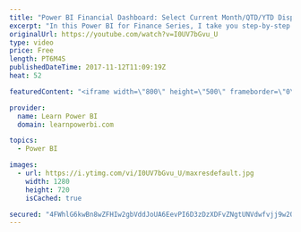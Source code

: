```yaml
---
title: "Power BI Financial Dashboard: Select Current Month/QTD/YTD Display 📈📊"
excerpt: "In this Power BI for Finance Series, I take you step-by-step in building Power BI financial reports and dashboards.  FREE Power BI Step-by-Step Tutorial http://www.learnpowerbi.com/bonus 👉 Download Lesson PBIX Files at http://www.learnpowerbi.com/bonus-download ✅ Subscribe to always get my latest videos:"
originalUrl: https://youtube.com/watch?v=I0UV7bGvu_U
type: video
price: Free
length: PT6M4S
publishedDateTime: 2017-11-12T11:09:19Z
heat: 52

featuredContent: "<iframe width=\"800\" height=\"500\" frameborder=\"0\" src=\"https://www.youtube.com/embed/I0UV7bGvu_U\" allow=\"accelerometer; autoplay; encrypted-media; gyroscope; picture-in-picture\" allowfullscreen></iframe>"

provider:
  name: Learn Power BI
  domain: learnpowerbi.com

topics:
  - Power BI

images:
  - url: https://i.ytimg.com/vi/I0UV7bGvu_U/maxresdefault.jpg
    width: 1280
    height: 720
    isCached: true

secured: "4FWhlG6kwBn8wZFHIw2gbVddJoUA6EevPI6D3zDzXDFvZNgtUNVdwfvjj9w2QsIoFX1xBezjvnGWZFABnvYfsxPzvxVRYqsitPcAkTbqP69PLQxP/Jh57vRJKGURYTdiz1Yo+Nt4exmuBJYXXqSJCZvfZpTLwTt6C+Ly9dplXVRHZ0Q5MmABBmR77gYMP56pswD2vDPtjy3oZniJWGkO9LtAKygRs8Tt/rzTK1yXKufHHv/e3bZS9+UYfUhRyHBdjFRvVw+VftIUMFDcl57Dxz+xNnEyytwNaOMMZz3Yony5+dwDXZipfJHXdCTqs1GryI7ZnBGm3WVJypkGPMzjSYekG1XkPP8KJYGM5eZZkChZ4KHCtydMRQlW5tPKQHjfWPiO1L6rhrkv8LZJXr4xuUqx9jazxXydXJqqTu/9i9E=;i3uW7MaQcJt8jRiRFqXmJA=="
---
```


